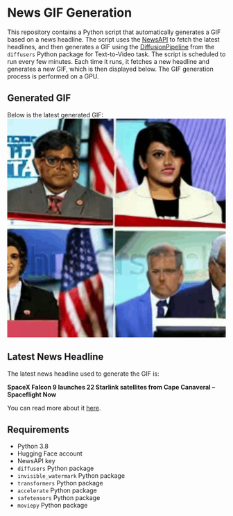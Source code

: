 # News GIF Generation
This repository contains a Python script that automatically generates a GIF based on a news headline. The script uses the [NewsAPI](https://newsapi.org/) to fetch the latest headlines, and then generates a GIF using the [DiffusionPipeline](https://github.com/huggingface/diffusers) from the `diffusers` Python package for Text-to-Video task.
The script is scheduled to run every few minutes. Each time it runs, it fetches a new headline and generates a new GIF, which is then displayed below. The GIF generation process is performed on a GPU.

## Generated GIF
Below is the latest generated GIF:
![Generated GIF](output.gif?raw=true&v=1693228254)

## Latest News Headline
The latest news headline used to generate the GIF is:

**SpaceX Falcon 9 launches 22 Starlink satellites from Cape Canaveral – Spaceflight Now**

You can read more about it [here](https://spaceflightnow.com/2023/08/26/live-coverage-spacex-falcon-9-to-launch-22-starlink-satellites-from-cape-canaveral/).

## Requirements
- Python 3.8
- Hugging Face account
- NewsAPI key
- `diffusers` Python package
- `invisible_watermark` Python package
- `transformers` Python package
- `accelerate` Python package
- `safetensors` Python package
- `moviepy` Python package
